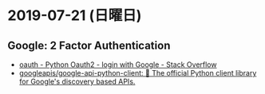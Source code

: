 # 2019-07-21 (日曜日)

## Google: 2 Factor Authentication

- [oauth - Python Oauth2 - login with Google - Stack Overflow](https://stackoverflow.com/questions/10271110/python-oauth2-login-with-google)
- [googleapis/google-api-python-client: 🐍 The official Python client library for Google's discovery based APIs.](https://github.com/googleapis/google-api-python-client)
